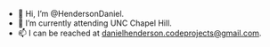 - 👋 Hi, I’m @HendersonDaniel.
- 🌱 I’m currently attending UNC Chapel Hill.
- 📫 I can be reached at danielhenderson.codeprojects@gmail.com.

<!---
HendersonDaniel/HendersonDaniel is a ✨ special ✨ repository because its `README.md` (this file) appears on your GitHub profile.
You can click the Preview link to take a look at your changes.
--->
